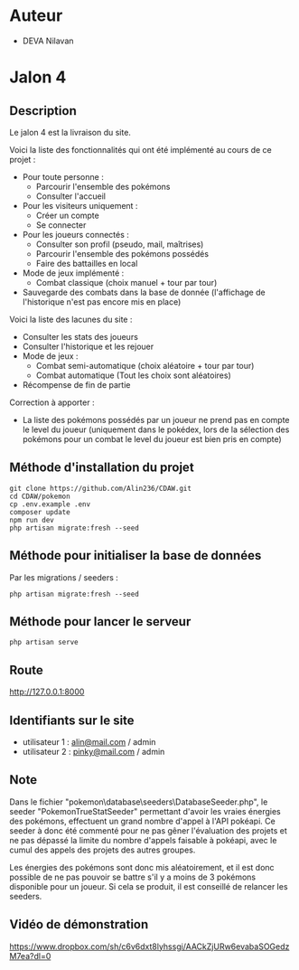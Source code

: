 # Auteur
- DEVA Nilavan

# Jalon 4

## Description

Le jalon 4 est la livraison du site.

Voici la liste des fonctionnalités qui ont été implémenté au cours de ce projet :
- Pour toute personne :
    - Parcourir l'ensemble des pokémons
    - Consulter l'accueil
- Pour les visiteurs uniquement :
    - Créer un compte
    - Se connecter
- Pour les joueurs connectés :
    - Consulter son profil (pseudo, mail, maîtrises)
    - Parcourir l'ensemble des pokémons possédés
    - Faire des battailles en local
- Mode de jeux implémenté :
    - Combat classique (choix manuel + tour par tour)
- Sauvegarde des combats dans la base de donnée (l'affichage de l'historique n'est pas encore mis en place)

Voici la liste des lacunes du site :
- Consulter les stats des joueurs
- Consulter l'historique et les rejouer
- Mode de jeux :
    - Combat semi-automatique (choix aléatoire + tour par tour)
    - Combat automatique (Tout les choix sont aléatoires)
- Récompense de fin de partie

Correction à apporter :
- La liste des pokémons possédés par un joueur ne prend pas en compte le level du joueur (uniquement dans le pokédex, lors de la sélection des pokémons pour un combat le level du joueur est bien pris en compte)

## Méthode d'installation du projet
```
git clone https://github.com/Alin236/CDAW.git
cd CDAW/pokemon
cp .env.example .env
composer update
npm run dev
php artisan migrate:fresh --seed
```

## Méthode pour initialiser la base de données

Par les migrations / seeders :
```
php artisan migrate:fresh --seed
```

## Méthode pour lancer le serveur

```
php artisan serve
```

## Route
http://127.0.0.1:8000

## Identifiants sur le site
- utilisateur 1 : alin@mail.com / admin
- utilisateur 2 : pinky@mail.com / admin

## Note
Dans le fichier "pokemon\database\seeders\DatabaseSeeder.php", le seeder "PokemonTrueStatSeeder" permettant d'avoir les vraies énergies des pokémons, effectuent un grand nombre d'appel à l'API pokéapi. Ce seeder à donc été commenté pour ne pas gêner l'évaluation des projets et ne pas dépassé la limite du nombre d'appels faisable à pokéapi, avec le cumul des appels des projets des autres groupes.

Les énergies des pokémons sont donc mis aléatoirement, et il est donc possible de ne pas pouvoir se battre s'il y a moins de 3 pokémons disponible pour un joueur. Si cela se produit, il est conseillé de relancer les seeders.

## Vidéo de démonstration
https://www.dropbox.com/sh/c6v6dxt8lyhssgi/AACkZjURw6evabaSOGedzM7ea?dl=0